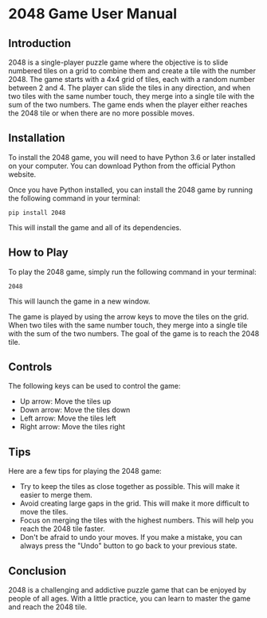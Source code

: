 # 2048 Game User Manual

## Introduction

2048 is a single-player puzzle game where the objective is to slide numbered tiles on a grid to combine them and create a tile with the number 2048. The game starts with a 4x4 grid of tiles, each with a random number between 2 and 4. The player can slide the tiles in any direction, and when two tiles with the same number touch, they merge into a single tile with the sum of the two numbers. The game ends when the player either reaches the 2048 tile or when there are no more possible moves.

## Installation

To install the 2048 game, you will need to have Python 3.6 or later installed on your computer. You can download Python from the official Python website.

Once you have Python installed, you can install the 2048 game by running the following command in your terminal:

```
pip install 2048
```

This will install the game and all of its dependencies.

## How to Play

To play the 2048 game, simply run the following command in your terminal:

```
2048
```

This will launch the game in a new window.

The game is played by using the arrow keys to move the tiles on the grid. When two tiles with the same number touch, they merge into a single tile with the sum of the two numbers. The goal of the game is to reach the 2048 tile.

## Controls

The following keys can be used to control the game:

* Up arrow: Move the tiles up
* Down arrow: Move the tiles down
* Left arrow: Move the tiles left
* Right arrow: Move the tiles right

## Tips

Here are a few tips for playing the 2048 game:

* Try to keep the tiles as close together as possible. This will make it easier to merge them.
* Avoid creating large gaps in the grid. This will make it more difficult to move the tiles.
* Focus on merging the tiles with the highest numbers. This will help you reach the 2048 tile faster.
* Don't be afraid to undo your moves. If you make a mistake, you can always press the "Undo" button to go back to your previous state.

## Conclusion

2048 is a challenging and addictive puzzle game that can be enjoyed by people of all ages. With a little practice, you can learn to master the game and reach the 2048 tile.